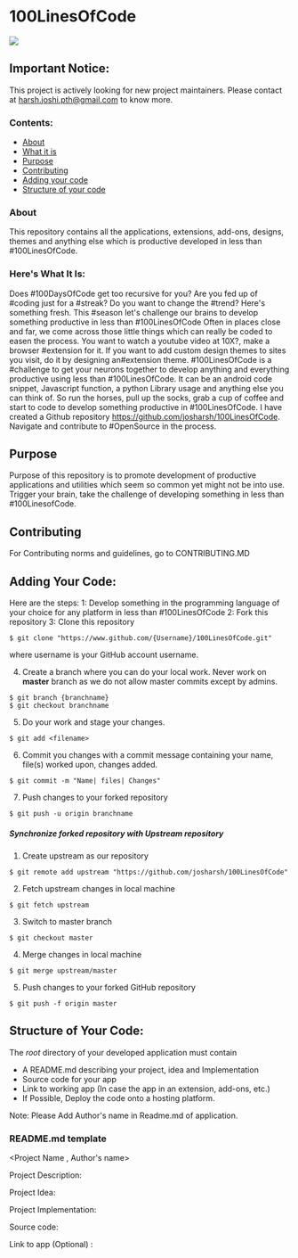 # 100LinesOfCode
![](https://www.codetriage.com/josharsh/100linesofcode/badges/users.svg)

## Important Notice:
This project is actively looking for new project maintainers. Please contact at harsh.joshi.pth@gmail.com to know more.

### Contents:
- [About](#about)
- [What it is](#heres-what-it-is)
- [Purpose](#purpose)
- [Contributing](#contributing)
- [Adding your code](#adding-your-code)
- [Structure of your code](#structure-of-your-code)


### About
This repository contains all the applications, extensions, add-ons, designs, themes and anything else which is productive developed in less than #100LinesOfCode.

### Here's What It Is:
Does #100DaysOfCode get too recursive for you? Are you fed up of #coding just for a #streak? Do you want to change the #trend?
Here's something fresh. This  #season let's challenge our brains to develop something productive in less than #100LinesOfCode 
Often in places close and far, we come across those little things which can really be coded to easen the process. You want to watch a youtube video at 10X?, make a browser #extension for it. If you want to add custom design themes to sites you visit, do it by designing an#extension theme. 
#100LinesOfCode is a #challenge to get your neurons together to develop anything and everything productive using less than #100LinesOfCode. It can be an android code snippet, Javascript function, a python Library usage and anything else you can think of. So run the horses, pull up the socks, grab a cup of coffee and start to code to develop something productive in #100LinesOfCode.  I have created a Github repository https://github.com/josharsh/100LinesOfCode. Navigate and contribute to #OpenSource in the process. 


## Purpose
Purpose of this repository is to promote development of productive applications and utilities which seem so common yet might not be into use. Trigger your brain, take the challenge of developing something in less than #100LinesofCode. 

## Contributing
For Contributing norms and guidelines, go to CONTRIBUTING.MD


## Adding Your Code:
Here are the steps:
1: Develop something in the programming language of your choice for any platform in less than #100LinesOfCode
2: Fork this repository
3: Clone this repository 
```
$ git clone "https://www.github.com/{Username}/100LinesOfCode.git"
```
where username is your GitHub account username.

4. Create a branch where you can do your local work.
Never work on **master** branch as we do not allow master commits except by admins.
```
$ git branch {branchname}
$ git checkout branchname
```

5. Do your work and stage your changes.
```
$ git add <filename>
```

6. Commit you changes with a commit message containing your name, file(s) worked upon, changes added.
```
$ git commit -m "Name| files| Changes"
```

7. Push changes to your forked repository
```
$ git push -u origin branchname
```

##### Synchronize forked repository with Upstream repository

1. Create upstream as our repository
```
$ git remote add upstream "https://github.com/josharsh/100LinesOfCode"
```

2. Fetch upstream changes in local machine
```
$ git fetch upstream
```

3. Switch to master branch
```
$ git checkout master
```

4. Merge changes in local machine
```
$ git merge upstream/master
```

5. Push changes to your forked GitHub repository
```
$ git push -f origin master
```

## Structure of Your Code:
The *root* directory of your developed application must contain
* A README.md describing your project, idea and Implementation
* Source code for your app
* Link to working app (In case the app in an extension, add-ons, etc.)
* If Possible, Deploy the code onto a hosting platform.

Note: Please Add Author's name in Readme.md of application. 

### README.md template

<Project Name , Author's name>

Project Description:

Project Idea:

Project Implementation:

Source code:

Link to app (Optional) :




